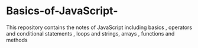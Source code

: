 # Basics-of-JavaScript-
This repository contains the notes of JavaScript including basics , operators and conditional statements , loops and strings, arrays , functions and methods 
